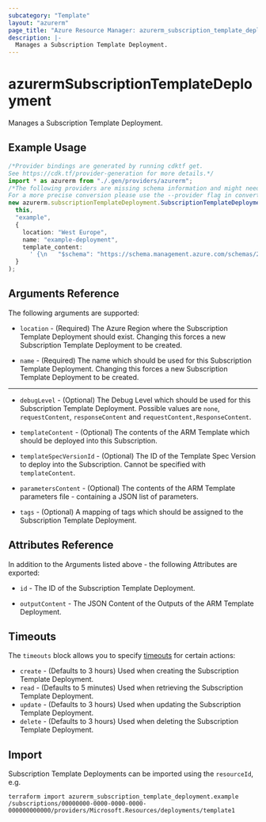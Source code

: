 ```yaml
---
subcategory: "Template"
layout: "azurerm"
page_title: "Azure Resource Manager: azurerm_subscription_template_deployment"
description: |-
  Manages a Subscription Template Deployment.
---
```


# azurermSubscriptionTemplateDeployment

Manages a Subscription Template Deployment.

## Example Usage

```typescript
/*Provider bindings are generated by running cdktf get.
See https://cdk.tf/provider-generation for more details.*/
import * as azurerm from "./.gen/providers/azurerm";
/*The following providers are missing schema information and might need manual adjustments to synthesize correctly: azurerm.
For a more precise conversion please use the --provider flag in convert.*/
new azurerm.subscriptionTemplateDeployment.SubscriptionTemplateDeployment(
  this,
  "example",
  {
    location: "West Europe",
    name: "example-deployment",
    template_content:
      ' {\n   "$schema": "https://schema.management.azure.com/schemas/2015-01-01/deploymentTemplate.json#",\n   "contentVersion": "1.0.0.0",\n   "parameters": {},\n   "variables": {},\n   "resources": [\n     {\n       "type": "Microsoft.Resources/resourceGroups",\n       "apiVersion": "2018-05-01",\n       "location": "West Europe",\n       "name": "some-resource-group",\n       "properties": {}\n     }\n   ]\n }\n',
  }
);

```

## Arguments Reference

The following arguments are supported:

*   `location` - (Required) The Azure Region where the Subscription Template Deployment should exist. Changing this forces a new Subscription Template Deployment to be created.

*   `name` - (Required) The name which should be used for this Subscription Template Deployment. Changing this forces a new Subscription Template Deployment to be created.

***

*   `debugLevel` - (Optional) The Debug Level which should be used for this Subscription Template Deployment. Possible values are `none`, `requestContent`, `responseContent` and `requestContent,ResponseContent`.

*   `templateContent` - (Optional) The contents of the ARM Template which should be deployed into this Subscription.

*   `templateSpecVersionId` - (Optional) The ID of the Template Spec Version to deploy into the Subscription. Cannot be specified with `templateContent`.

*   `parametersContent` - (Optional) The contents of the ARM Template parameters file - containing a JSON list of parameters.

*   `tags` - (Optional) A mapping of tags which should be assigned to the Subscription Template Deployment.

## Attributes Reference

In addition to the Arguments listed above - the following Attributes are exported:

*   `id` - The ID of the Subscription Template Deployment.

*   `outputContent` - The JSON Content of the Outputs of the ARM Template Deployment.

## Timeouts

The `timeouts` block allows you to specify [timeouts](https://www.terraform.io/language/resources/syntax#operation-timeouts) for certain actions:

* `create` - (Defaults to 3 hours) Used when creating the Subscription Template Deployment.
* `read` - (Defaults to 5 minutes) Used when retrieving the Subscription Template Deployment.
* `update` - (Defaults to 3 hours) Used when updating the Subscription Template Deployment.
* `delete` - (Defaults to 3 hours) Used when deleting the Subscription Template Deployment.

## Import

Subscription Template Deployments can be imported using the `resourceId`, e.g.

```console
terraform import azurerm_subscription_template_deployment.example /subscriptions/00000000-0000-0000-0000-000000000000/providers/Microsoft.Resources/deployments/template1
```
